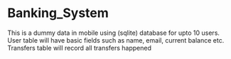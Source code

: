 # Banking_System
 This is a  dummy data in mobile  using (sqlite) database  for upto 10 users. User table will have basic fields such as  name, email, current balance etc. Transfers table will record  all transfers happened
